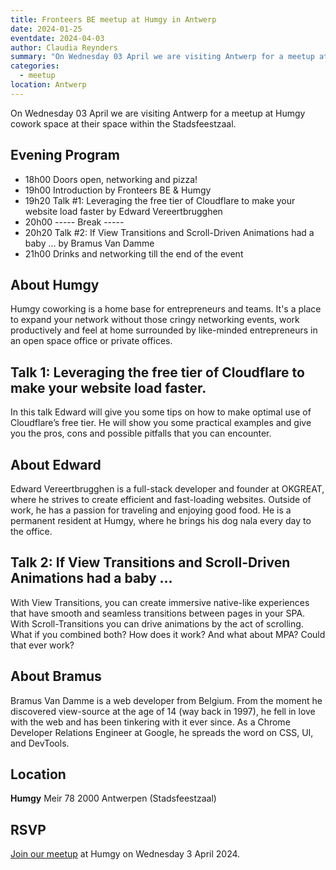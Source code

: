 ```yaml
---
title: Fronteers BE meetup at Humgy in Antwerp 
date: 2024-01-25
eventdate: 2024-04-03
author: Claudia Reynders
summary: "On Wednesday 03 April we are visiting Antwerp for a meetup at Humgy cowork space at their space within the Stadsfeestzaal." 
categories: 
  - meetup
location: Antwerp
---
```



On Wednesday 03 April we are visiting Antwerp for a meetup at Humgy cowork space at their space within the Stadsfeestzaal.

## Evening Program

- 18h00  Doors open, networking and pizza!
- 19h00  Introduction by Fronteers BE & Humgy
- 19h20  Talk #1: Leveraging the free tier of Cloudflare to make your website load faster by Edward Vereertbrugghen
- 20h00  ----- Break -----
- 20h20  Talk #2: If View Transitions and Scroll-Driven Animations had a baby … by Bramus Van Damme
- 21h00  Drinks and networking till the end of the event

## About Humgy
Humgy coworking is a home base for entrepreneurs and teams. It's a place to expand your network without those cringy networking events, work productively and feel at home surrounded by like-minded entrepreneurs in an open space office or private offices.


## Talk 1: Leveraging the free tier of Cloudflare to make your website load faster.
In this talk Edward will give you some tips on how to make optimal use of Cloudflare’s free tier. He will show you some practical examples and give you the pros, cons and possible pitfalls that you can encounter.

## About Edward
Edward Vereertbrugghen is a full-stack developer and founder at OKGREAT, where he strives to create efficient and fast-loading websites. Outside of work, he has a passion for traveling and enjoying good food. He is a permanent resident at Humgy, where he brings his dog nala every day to the office.

## Talk 2: If View Transitions and Scroll-Driven Animations had a baby …
With View Transitions, you can create immersive native-like experiences that have smooth and seamless transitions between pages in your SPA. With Scroll-Transitions you can drive animations by the act of scrolling. What if you combined both? How does it work? And what about MPA? Could that ever work?

## About Bramus
Bramus Van Damme is a web developer from Belgium. From the moment he discovered view-source at the age of 14 (way back in 1997), he fell in love with the web and has been tinkering with it ever since.
As a Chrome Developer Relations Engineer at Google, he spreads the word on CSS, UI, and DevTools.


## Location

**Humgy**
Meir 78
2000 Antwerpen
(Stadsfeestzaal)

## RSVP

[Join our meetup](https://www.meetup.com/fronteers-be/events/298902653/) at Humgy on Wednesday 3 April 2024.
